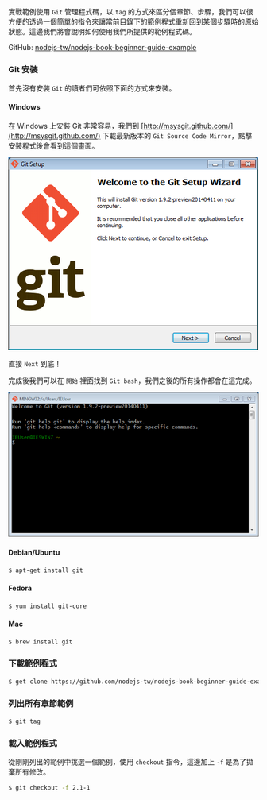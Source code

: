 實戰範例使用 `Git` 管理程式碼，以 `tag` 的方式來區分個章節、步驟，我們可以很方便的透過一個簡單的指令來讓當前目錄下的範例程式重新回到某個步驟時的原始狀態。這邊我們將會說明如何使用我們所提供的範例程式碼。

GitHub: [nodejs-tw/nodejs-book-beginner-guide-example](https://github.com/nodejs-tw/nodejs-book-beginner-guide-example)

### Git 安裝

首先沒有安裝 `Git` 的讀者們可依照下面的方式來安裝。

#### Windows

在 Windows 上安裝 Git 非常容易，我們到 [http://msysgit.github.com/](http://msysgit.github.com/) 下載最新版本的 `Git Source Code Mirror`，點擊安裝程式後會看到這個畫面。

![msysgit](images/msysgit-installer.png)

直接 `Next` 到底！

完成後我們可以在 `開始` 裡面找到 `Git bash`，我們之後的所有操作都會在這完成。

![git bash](images/gitbash.png)

#### Debian/Ubuntu

```bash
$ apt-get install git
```

#### Fedora

```bash
$ yum install git-core
```

#### Mac

```bash
$ brew install git
```

### 下載範例程式

```bash
$ get clone https://github.com/nodejs-tw/nodejs-book-beginner-guide-example.git
```

### 列出所有章節範例

```bash
$ git tag
```

### 載入範例程式

從剛剛列出的範例中挑選一個範例，使用 `checkout` 指令，這邊加上 `-f` 是為了拋棄所有修改。

```bash
$ git checkout -f 2.1-1
```
